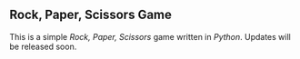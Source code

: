 ## Rock, Paper, Scissors Game
This is a simple *Rock, Paper, Scissors* game written in *Python*. Updates will be released soon. 
